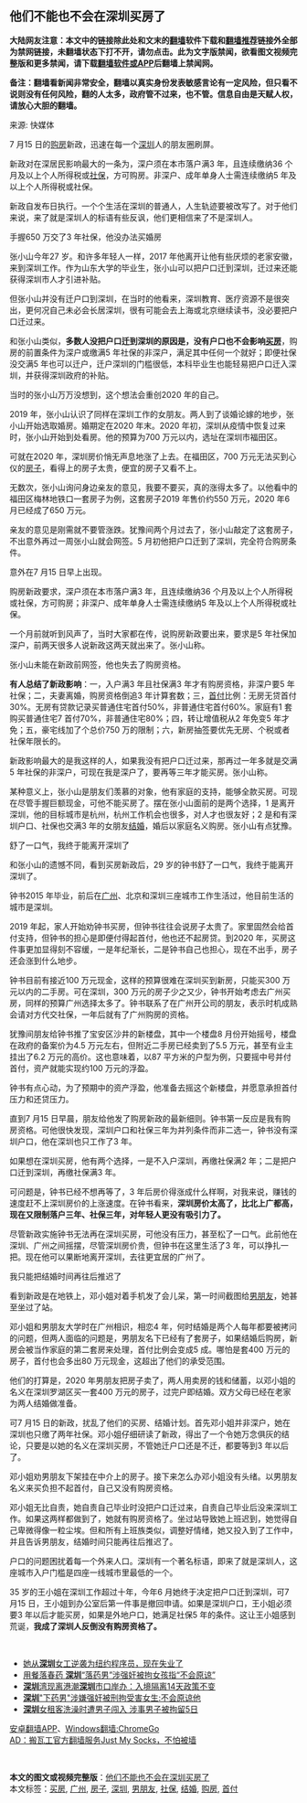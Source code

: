  <h2>他们不能也不会在深圳买房了</h2> <p class="notice"><b>大陆网友注意：本文中的链接除此处和文末的<a href="https://github.com/bannedbook/fanqiang" >翻墙</a>软件下载和<a href="https://github.com/killgcd/justmysocks/blob/master/README.md">翻墙推荐</a>链接外全部为禁网链接，未翻墙状态下打不开，请勿点击。此为文字版禁闻，欲看图文视频完整版和更多禁闻，请下载<a href="https://github.com/bannedbook/fanqiang">翻墙软件或APP</a>后翻墙上禁闻网。</p><p>备注：翻墙看新闻非常安全，翻墙以真实身份发表敏感言论有一定风险，但只看不说则没有任何风险，翻的人太多，政府管不过来，也不管。信息自由是天赋人权，请放心大胆的翻墙。</b></p>  <div class="entry"> <p>来源:&nbsp;快媒体                          </p> <p>7 月15 日的<a href="https://www.bannedbook.org/bnews/tag/%e8%b4%ad%e6%88%bf/" class="st_tag internal_tag" rel="tag" title="标签 购房 下的日志">购房</a>新政，迅速在每一个<a href="https://www.bannedbook.org/bnews/tag/%e6%b7%b1%e5%9c%b3/" class="st_tag internal_tag" rel="tag" title="标签 深圳 下的日志">深圳</a>人的朋友圈刷屏。</p> <p>	新政对在深居民影响最大的一条为，深户须在本市落户满3 年，且连续缴纳36 个月及以上个人所得税或<a href="https://www.bannedbook.org/bnews/tag/%E7%A4%BE%E4%BF%9D/" class="st_tag internal_tag" rel="tag" title="标签 社保 下的日志">社保</a>，方可购房。非深户、成年单身人士需连续缴纳5 年及以上个人所得税或社保。</p> <p>	新政自发布日执行。一个个生活在深圳的普通人，人生轨迹要被改写了。对于他们来说，来了就是深圳人的标语有些反讽，他们更相信来了不是深圳人。</p> <p>	手握650 万交了3 年社保，他没办法买婚房</p> <p>	张小山今年27 岁。和许多年轻人一样，2017 年他离开让他有些厌烦的老家安徽，来到深圳工作。作为山东大学的毕业生，张小山可以把户口迁到深圳，迁过来还能获得深圳市人才引进补贴。</p> <p>	但张小山并没有迁户口到深圳，在当时的他看来，深圳教育、医疗资源不是很突出，更何况自己未必会长居深圳，很有可能会去上海或北京继续读书，没必要把户口迁过来。</p> <p>	和张小山类似，<strong>多数人没把户口迁到深圳的原因是，没有户口也不会影响<a href="https://www.bannedbook.org/bnews/tag/%E4%B9%B0%E6%88%BF/" class="st_tag internal_tag" rel="tag" title="标签 买房 下的日志">买房</a></strong>，购房的前置条件为深户或缴满5 年社保的非深户，满足其中任何一个就好；即便社保没交满5 年也可以迁户，迁户深圳的门槛很低，本科毕业生也能轻易把户口迁入深圳，并获得深圳政府的补贴。</p> <p>	当时的张小山万万没想到，这个想法会重创2020 年的自己。</p> <p>	2019 年，张小山认识了同样在深圳工作的女朋友。两人到了谈婚论嫁的地步，张小山开始选取婚房。婚期定在2020 年末。2020 年初，深圳从疫情中恢复过来时，张小山开始到处看房。他的预算为700 万元以内，选址在深圳市福田区。</p>  <p>	可就在2020 年，深圳房价悄无声息地涨了上去。在福田区，700 万元无法买到心仪的<a href="https://www.bannedbook.org/bnews/tag/%e6%88%bf%e5%ad%90/" class="st_tag internal_tag" rel="tag" title="标签 房子 下的日志">房子</a>，看得上的房子太贵，便宜的房子又看不上。</p> <p>	无数次，张小山询问身边亲友的意见，我要不要买，真的涨得太多了。以他看中的福田区梅林地铁口一套房子为例，这套房子2019 年售价约550 万元，2020 年6 月已经成了650 万元。</p> <p>	亲友的意见是刚需就不要管涨跌。犹豫间两个月过去了，张小山敲定了这套房子，不出意外再过一周张小山就会网签。5 月初他把户口迁到了深圳，完全符合购房条件。</p> <p>	意外在7 月15 日早上出现。</p> <p>	购房新政要求，深户须在本市落户满3 年，且连续缴纳36 个月及以上个人所得税或社保，方可购房；非深户、成年单身人士需连续缴纳5 年及以上个人所得税或社保。</p> <p>	一个月前就听到风声了，当时大家都在传，说购房新政要出来，要求是5 年社保加深户，前两天很多人说新政这两天就出来了。张小山称。</p> <p>	张小山未能在新政前网签，他也失去了购房资格。</p> <p>	<strong>有人总结了新政影响</strong>：一，入户满3 年且社保满3 年才有购房资格，非深户要5 年社保；二，夫妻离婚，购房资格倒追3 年计算套数；三，<a href="https://www.bannedbook.org/bnews/tag/%E9%A6%96%E4%BB%98/" class="st_tag internal_tag" rel="tag" title="标签 首付 下的日志">首付</a>比例：无房无贷首付30%。无房有贷款记录买普通住宅首付50%，非普通住宅首付60%。家庭有1 套购买普通住宅7 首付70%，非普通住宅80%；四，转让增值税从2 年免变5 年才免；五，豪宅线加了个总价750 万的限制；六，新房抽签要优先无房、个税或者社保年限长的。</p> <p>	新政影响最大的是我这样的人，如果我没有把户口迁过来，那再过一年多就是交满5 年社保的非深户，可现在我是深户了，要再等三年才能买房。张小山称。</p> <p>	某种意义上，张小山是朋友们羡慕的对象，他有家庭的支持，能够全款买房。可现在尽管手握巨额现金，可他不能买房了。摆在张小山面前的是两个选择，1 是离开深圳，他的目标城市是杭州，杭州工作机会也很多，对人才也很友好；2 是和有深圳户口、社保也交满3 年的女朋友<a href="https://www.bannedbook.org/bnews/tag/%e7%bb%93%e5%a9%9a/" class="st_tag internal_tag" rel="tag" title="标签 结婚 下的日志">结婚</a>，婚后以家庭名义购房。张小山有点犹豫。</p>  <p>	舒了一口气，我终于能离开深圳了</p> <p>	和张小山的遗憾不同，看到买房新政后，29 岁的钟书舒了一口气，我终于能离开深圳了。</p> <p>	钟书2015 年毕业，前后在<a href="https://www.bannedbook.org/bnews/tag/%e5%b9%bf%e5%b7%9e/" class="st_tag internal_tag" rel="tag" title="标签 广州 下的日志">广州</a>、北京和深圳三座城市工作生活过，他目前生活的城市是深圳。</p> <p>	2019 年起，家人开始劝钟书买房，但钟书往往会说房子太贵了。家里固然会给首付支持，但钟书的担心是即便付得起首付，他也还不起房贷。到2020 年，买房这件事更加显得刻不容缓，一是年纪渐长，二是钟书自己也担心，现在不出手，房子还会涨到什么地步。</p> <p>	钟书目前有接近100 万元现金，这样的预算很难在深圳买到新房，只能买300 万元以内的二手房。可在深圳，300 万元的房子少之又少，钟书开始考虑去广州买房，同样的预算广州选择太多了。钟书联系了在广州开公司的朋友，表示时机成熟会请对方代交社保，一年后就有了广州购房的资格。</p> <p>	犹豫间朋友给钟书推了宝安区沙井的新楼盘，其中一个楼盘8 月份开始摇号，楼盘在政府的备案价为4.5 万元左右，但附近二手房已经卖到了5.5 万元，甚至有业主挂出了6.2 万元的高价。这也意味着，以87 平方米的户型为例，只要摇中号并付首付，资产就能实现约100 万元的浮盈。</p> <p>	钟书有点心动，为了预期中的资产浮盈，他准备去摇这个新楼盘，并愿意承担首付压力和还贷压力。</p> <p>	直到7 月15 日早晨，朋友给他发了购房新政的最新细则。钟书第一反应是我有购房资格。可他很快发现，深圳户口和社保三年为并列条件而非二选一，钟书没有深圳户口，他在深圳也只工作了3 年。</p> <p>	如果想在深圳买房，他有两个选择，一是不入户深圳，再缴社保满2 年；二是把户口迁到深圳，再缴社保满3 年。</p> <p>	可问题是，钟书已经不想再等了，3 年后房价得涨成什么样啊，对我来说，赚钱的速度赶不上深圳房价的上涨速度。在钟书看来，<strong>深圳房价太高了，比北上广都高，现在又限制落户三年、社保三年，对年轻人更没有吸引力了。</strong></p>  <p>	尽管新政实施钟书无法再在深圳买房，可他没有压力，甚至松了一口气。此前他在深圳、广州之间摇摆，尽管深圳房价贵，但钟书在这里生活了3 年，可以挣扎一把。现在他可以果断地离开深圳，去往更宜居的广州了。</p> <p>	我只能把结婚时间再往后推迟了</p> <p>	看到新政是在地铁上，邓小姐对着手机发了会儿呆，第一时间截图给<a href="https://www.bannedbook.org/bnews/tag/%E7%94%B7%E6%9C%8B%E5%8F%8B/" class="st_tag internal_tag" rel="tag" title="标签 男朋友 下的日志">男朋友</a>，她甚至坐过了站。</p> <p>	邓小姐和男朋友大学时在广州相识，相恋4 年，何时结婚是两个人每年都要被拷问的问题，但两人面临的问题是，男朋友名下已经有了套房子，如果结婚后购房，新房会被当作家庭的第二套房来处理，首付比例会变成5 成。哪怕是套400 万元的房子，首付也会多出80 万元现金，这超出了他们的承受范围。</p> <p>	他们的打算是，2020 年男朋友把房子卖了，两人用卖房的钱和储蓄，以邓小姐的名义在深圳罗湖区买一套400 万元的房子，过完户即结婚。双方父母已经在老家为两人结婚做准备。</p> <p>	可7 月15 日的新政，扰乱了他们的买房、结婚计划。首先邓小姐并非深户，她在深圳也只缴了两年社保。邓小姐仔细研读了新政，得出了一个令她万念俱灰的结论，只要是以她的名义在深圳买房，不管她迁户口还是不迁，都要等到3 年以后了。</p> <p>	邓小姐劝男朋友下架挂在中介上的房子。接下来怎么办邓小姐没有头绪。以男朋友名义来买负担不起首付，自己又没有购房资格。</p> <p>	邓小姐无比自责，她自责自己毕业时没把户口迁过来，自责自己毕业后没来深圳工作。如果这两样都做到了，她就有购房资格了。坐过站导致她上班迟到，她觉得自己卑微得像一粒尘埃。但和所有上班族类似，调整好情绪，她又投入到了工作中，并且告诉男朋友，结婚时间只能再往后推迟了。</p> <p>	户口的问题困扰着每一个外来人口。深圳有一个著名标语，即来了就是深圳人，这座城市入户门槛是四座一线城市里最低的一个。</p> <p>	35 岁的王小姐在深圳工作超过十年，今年6 月她终于决定把户口迁到深圳，可7 月15 日，王小姐到办公室后第一件事是撤回申请。如果是深圳户口，王小姐必须要3 年以后才能买房，如果是外地户口，她满足社保5 年的条件。这让王小姐感到荒诞，<strong>我成了深圳人反倒没有购房资格了。</strong></p>  <p>	 </p> <ul class='op-related-articles' title='相关阅读'> <li><a href='https://www.bannedbook.org/bnews/ssgc/20200716/1361934.html' target='_blank'>她从<b>深圳</b>女工逆袭为纽约程序员，现在失业了</a></li> <li><a href='https://www.bannedbook.org/bnews/baitai/20200716/1361888.html' target='_blank'>用餐落春药 <b>深圳</b>“落药男”涉强奸被拘女孩指“不会原谅”</a></li> <li><a href='https://www.bannedbook.org/bnews/baitai/20200716/1361882.html' target='_blank'><b>深圳</b>湾现离港潮<b>深圳</b>市口岸办：入境隔离14天政策不变</a></li> <li><a href='https://www.bannedbook.org/bnews/baitai/20200716/1361724.html' target='_blank'><b>深圳</b>"下药男"涉嫌强奸被刑拘受害女生:不会原谅他</a></li> <li><a href='https://www.bannedbook.org/bnews/baitai/20200716/1361715.html' target='_blank'><b>深圳</b>女租客洗澡时遭男子闯入 涉事男子被拘留5日</a></li> </ul> <div class="texttj"> <a href="https://github.com/bannedbook/fanqiang/wiki/%E7%A6%81%E9%97%BB%E7%BD%91%E5%AE%89%E5%8D%93%E7%BF%BB%E5%A2%99%E6%96%B0%E9%97%BBAPP" target="_blank">安卓翻墙APP</a>、<a href="https://github.com/bannedbook/fanqiang/wiki/Chrome%E4%B8%80%E9%94%AE%E7%BF%BB%E5%A2%99%E5%8C%85" target="_blank">Windows翻墙:ChromeGo</a><br/> <a href="https://github.com/killgcd/justmysocks/blob/master/README.md" target="_blank">AD：搬瓦工官方翻墙服务Just My Socks，不怕被墙</a> </div><p> </p><a name='sharetosocial'></a>         <div><b>本文的图文或视频完整版</b>：<a href='https://www.bannedbook.org/bnews/ssgc/20200717/1362046.html'>他们不能也不会在深圳买房了</a></div>  </div><!--END ENTRY--> <div class="postfooter"> <div>本文标签：<a href="https://www.bannedbook.org/bnews/tag/%E4%B9%B0%E6%88%BF/" rel="tag">买房</a>, <a href="https://www.bannedbook.org/bnews/tag/%e5%b9%bf%e5%b7%9e/" rel="tag">广州</a>, <a href="https://www.bannedbook.org/bnews/tag/%e6%88%bf%e5%ad%90/" rel="tag">房子</a>, <a href="https://www.bannedbook.org/bnews/tag/%e6%b7%b1%e5%9c%b3/" rel="tag">深圳</a>, <a href="https://www.bannedbook.org/bnews/tag/%E7%94%B7%E6%9C%8B%E5%8F%8B/" rel="tag">男朋友</a>, <a href="https://www.bannedbook.org/bnews/tag/%E7%A4%BE%E4%BF%9D/" rel="tag">社保</a>, <a href="https://www.bannedbook.org/bnews/tag/%e7%bb%93%e5%a9%9a/" rel="tag">结婚</a>, <a href="https://www.bannedbook.org/bnews/tag/%e8%b4%ad%e6%88%bf/" rel="tag">购房</a>, <a href="https://www.bannedbook.org/bnews/tag/%E9%A6%96%E4%BB%98/" rel="tag">首付</a></div>  </div><!--END POSTFOOTER--> 